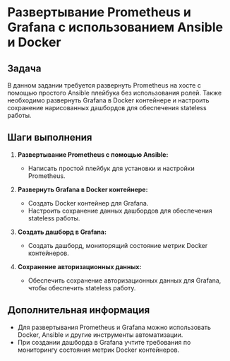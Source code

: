 # Развертывание Prometheus и Grafana с использованием Ansible и Docker

## Задача
В данном задании требуется развернуть Prometheus на хосте с помощью простого Ansible плейбука без использования ролей. Также необходимо развернуть Grafana в Docker контейнере и настроить сохранение нарисованных дашбордов для обеспечения stateless работы. 

## Шаги выполнения
1. **Развертывание Prometheus с помощью Ansible:**
   - Написать простой плейбук для установки и настройки Prometheus.

2. **Развернуть Grafana в Docker контейнере:**
   - Создать Docker контейнер для Grafana.
   - Настроить сохранение данных дашбордов для обеспечения stateless работы.

3. **Создать дашборд в Grafana:**
   - Создать дашборд, мониторящий состояние метрик Docker контейнеров.

4. **Сохранение авторизационных данных:**
   - Обеспечить сохранение авторизационных данных для Grafana, чтобы обеспечить stateless работу.

## Дополнительная информация
- Для развертывания Prometheus и Grafana можно использовать Docker, Ansible и другие инструменты автоматизации.
- При создании дашборда в Grafana учтите требования по мониторингу состояния метрик Docker контейнеров.
